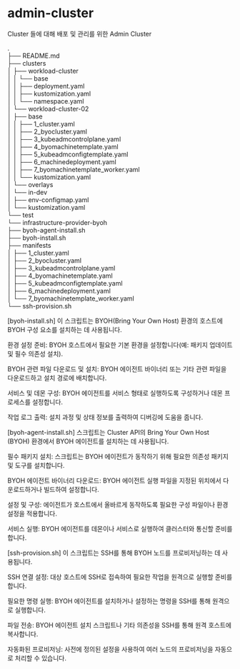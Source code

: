 # admin-cluster
Cluster 들에 대해 배포 및 관리를 위한 Admin Cluster

.  
├── README.md    
├── clusters  
│   ├── workload-cluster  
│   │   └── base  
│   │       ├── deployment.yaml  
│   │       ├── kustomization.yaml  
│   │       └── namespace.yaml  
│   └── workload-cluster-02  
│       ├── base  
│       │   ├── 1_cluster.yaml  
│       │   ├── 2_byocluster.yaml  
│       │   ├── 3_kubeadmcontrolplane.yaml  
│       │   ├── 4_byomachinetemplate.yaml  
│       │   ├── 5_kubeadmconfigtemplate.yaml  
│       │   ├── 6_machinedeployment.yaml  
│       │   ├── 7_byomachinetemplate_worker.yaml  
│       │   └── kustomization.yaml  
│       └── overlays  
│           └── in-dev  
│               ├── env-configmap.yaml  
│               └── kustomization.yaml  
└── test  
    └── infrastructure-provider-byoh  
        ├── byoh-agent-install.sh  
        ├── byoh-install.sh  
        ├── manifests  
        │   ├── 1_cluster.yaml  
        │   ├── 2_byocluster.yaml  
        │   ├── 3_kubeadmcontrolplane.yaml  
        │   ├── 4_byomachinetemplate.yaml  
        │   ├── 5_kubeadmconfigtemplate.yaml  
        │   ├── 6_machinedeployment.yaml  
        │   └── 7_byomachinetemplate_worker.yaml  
        └── ssh-provision.sh  
          
  
    
[byoh-install.sh]
이 스크립트는 BYOH(Bring Your Own Host) 환경의 호스트에 BYOH 구성 요소를 설치하는 데 사용됩니다.   

환경 설정 준비:
BYOH 호스트에서 필요한 기본 환경을 설정합니다(예: 패키지 업데이트 및 필수 의존성 설치).  

BYOH 관련 파일 다운로드 및 설치:
BYOH 에이전트 바이너리 또는 기타 관련 파일을 다운로드하고 설치 경로에 배치합니다.  

서비스 및 데몬 구성:
BYOH 에이전트를 서비스 형태로 실행하도록 구성하거나 데몬 프로세스를 설정합니다.  

작업 로그 출력:
설치 과정 및 상태 정보를 출력하여 디버깅에 도움을 줍니다.  
  
[byoh-agent-install.sh]
스크립트는 Cluster API의 Bring Your Own Host (BYOH) 환경에서 BYOH 에이전트를 설치하는 데 사용됩니다.   

필수 패키지 설치:
스크립트는 BYOH 에이전트가 동작하기 위해 필요한 의존성 패키지 및 도구를 설치합니다.  

BYOH 에이전트 바이너리 다운로드:
BYOH 에이전트 실행 파일을 지정된 위치에서 다운로드하거나 빌드하여 설정합니다.    

설정 및 구성:
에이전트가 호스트에서 올바르게 동작하도록 필요한 구성 파일이나 환경 설정을 적용합니다.  

서비스 실행:
BYOH 에이전트를 데몬이나 서비스로 실행하여 클러스터와 통신할 준비를 합니다.  
  
[ssh-provision.sh]
이 스크립트는 SSH를 통해 BYOH 노드를 프로비저닝하는 데 사용됩니다.   

SSH 연결 설정:
대상 호스트에 SSH로 접속하여 필요한 작업을 원격으로 실행할 준비를 합니다.  

필요한 명령 실행:
BYOH 에이전트를 설치하거나 설정하는 명령을 SSH를 통해 원격으로 실행합니다.  

파일 전송:
BYOH 에이전트 설치 스크립트나 기타 의존성을 SSH를 통해 원격 호스트에 복사합니다.  

자동화된 프로비저닝:
사전에 정의된 설정을 사용하여 여러 노드의 프로비저닝을 자동으로 처리할 수 있습니다.  
